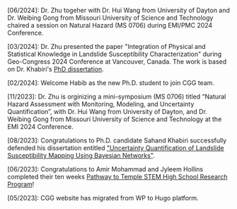 [06/2024]: Dr. Zhu togeher with Dr. Hui Wang from University of Dayton and Dr. Weibing Gong from Missouri University of Science and Technology chaired a session  on Natural Hazard (MS 0706) during EMI/PMC 2024 Conference.

[03/2024]: Dr. Zhu presented the paper "Integration of Physical and Statistical Knowledge in Landslide Susceptibility Characterization" during Geo-Congress 2024 Conference at Vancouver, Canada. The work is based on Dr. Khabiri's [PhD dissertation](https://www.proquest.com/openview/c33e4579b2a538387f8a2b86b2d51e0a/1?pq-origsite=gscholar&cbl=18750&diss=y). 

[02/2024]: Welcome Habib as the new Ph.D. student to join CGG team.

[11/2023]: Dr. Zhu is orginizing a mini-symposium (MS 0706) titled “Natural Hazard Assessment with Monitoring, Modeling, and Uncertainty Quantification”, with Dr. Hui Wang from University of Dayton, and Dr. Weibing Gong from Missouri University of Science and Technology at the EMI 2024 Conference.

[08/2023]: Congratulations to Ph.D. candidate Sahand Khabiri successfully defended his dissertation entitled ["Uncertainty Quantification of Landslide Susceptibility Mapping Using Bayesian Networks"](https://twitter.com/Yichuan_Zhu/status/1692357581627695553?s=20).

[06/2023]: Congratulations to Amir Mohammad and Jyleem Hollins completed their ten weeks [Pathway to Temple STEM High School Research Program](https://twitter.com/Yichuan_Zhu/status/1691473283894394881?s=20)!

[05/2023]: CGG website has migrated from WP to Hugo platform.
  